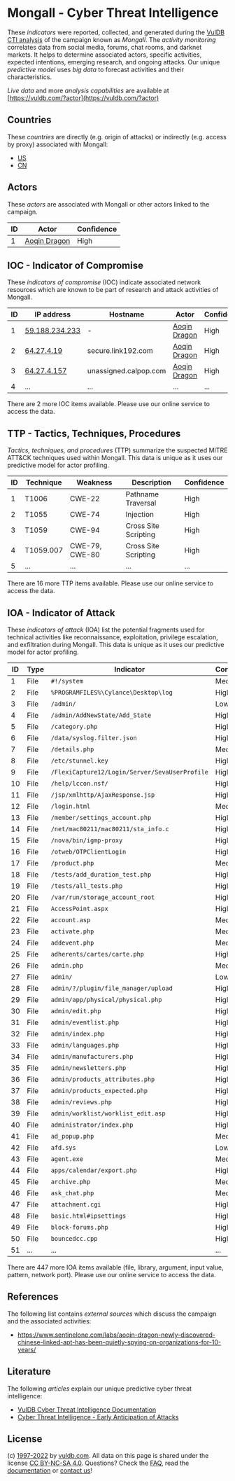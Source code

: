# Mongall - Cyber Threat Intelligence

These _indicators_ were reported, collected, and generated during the [VulDB CTI analysis](https://vuldb.com/?kb.cti) of the campaign known as _Mongall_. The _activity monitoring_ correlates data from social media, forums, chat rooms, and darknet markets. It helps to determine associated actors, specific activities, expected intentions, emerging research, and ongoing attacks. Our unique _predictive model_ uses _big data_ to forecast activities and their characteristics.

_Live data_ and more _analysis capabilities_ are available at [https://vuldb.com/?actor](https://vuldb.com/?actor)

## Countries

These _countries_ are directly (e.g. origin of attacks) or indirectly (e.g. access by proxy) associated with Mongall:

* [US](https://vuldb.com/?country.us)
* [CN](https://vuldb.com/?country.cn)

## Actors

These _actors_ are associated with Mongall or other actors linked to the campaign.

ID | Actor | Confidence
-- | ----- | ----------
1 | [Aoqin Dragon](https://vuldb.com/?actor.aoqin_dragon) | High

## IOC - Indicator of Compromise

These _indicators of compromise_ (IOC) indicate associated network resources which are known to be part of research and attack activities of Mongall.

ID | IP address | Hostname | Actor | Confidence
-- | ---------- | -------- | ----- | ----------
1 | [59.188.234.233](https://vuldb.com/?ip.59.188.234.233) | - | [Aoqin Dragon](https://vuldb.com/?actor.aoqin_dragon) | High
2 | [64.27.4.19](https://vuldb.com/?ip.64.27.4.19) | secure.link192.com | [Aoqin Dragon](https://vuldb.com/?actor.aoqin_dragon) | High
3 | [64.27.4.157](https://vuldb.com/?ip.64.27.4.157) | unassigned.calpop.com | [Aoqin Dragon](https://vuldb.com/?actor.aoqin_dragon) | High
4 | ... | ... | ... | ...

There are 2 more IOC items available. Please use our online service to access the data.

## TTP - Tactics, Techniques, Procedures

_Tactics, techniques, and procedures_ (TTP) summarize the suspected MITRE ATT&CK techniques used within Mongall. This data is unique as it uses our predictive model for actor profiling.

ID | Technique | Weakness | Description | Confidence
-- | --------- | -------- | ----------- | ----------
1 | T1006 | CWE-22 | Pathname Traversal | High
2 | T1055 | CWE-74 | Injection | High
3 | T1059 | CWE-94 | Cross Site Scripting | High
4 | T1059.007 | CWE-79, CWE-80 | Cross Site Scripting | High
5 | ... | ... | ... | ...

There are 16 more TTP items available. Please use our online service to access the data.

## IOA - Indicator of Attack

These _indicators of attack_ (IOA) list the potential fragments used for technical activities like reconnaissance, exploitation, privilege escalation, and exfiltration during Mongall. This data is unique as it uses our predictive model for actor profiling.

ID | Type | Indicator | Confidence
-- | ---- | --------- | ----------
1 | File | `#!/system` | Medium
2 | File | `%PROGRAMFILES%\Cylance\Desktop\log` | High
3 | File | `/admin/` | Low
4 | File | `/admin/AddNewState/Add_State` | High
5 | File | `/category.php` | High
6 | File | `/data/syslog.filter.json` | High
7 | File | `/details.php` | Medium
8 | File | `/etc/stunnel.key` | High
9 | File | `/FlexiCapture12/Login/Server/SevaUserProfile` | High
10 | File | `/help/lccon.nsf/` | High
11 | File | `/jsp/xmlhttp/AjaxResponse.jsp` | High
12 | File | `/login.html` | Medium
13 | File | `/member/settings_account.php` | High
14 | File | `/net/mac80211/mac80211/sta_info.c` | High
15 | File | `/nova/bin/igmp-proxy` | High
16 | File | `/otweb/OTPClientLogin` | High
17 | File | `/product.php` | Medium
18 | File | `/tests/add_duration_test.php` | High
19 | File | `/tests/all_tests.php` | High
20 | File | `/var/run/storage_account_root` | High
21 | File | `AccessPoint.aspx` | High
22 | File | `account.asp` | Medium
23 | File | `activate.php` | Medium
24 | File | `addevent.php` | Medium
25 | File | `adherents/cartes/carte.php` | High
26 | File | `admin.php` | Medium
27 | File | `admin/` | Low
28 | File | `admin/?/plugin/file_manager/upload` | High
29 | File | `admin/app/physical/physical.php` | High
30 | File | `admin/edit.php` | High
31 | File | `admin/eventlist.php` | High
32 | File | `admin/index.php` | High
33 | File | `admin/languages.php` | High
34 | File | `admin/manufacturers.php` | High
35 | File | `admin/newsletters.php` | High
36 | File | `admin/products_attributes.php` | High
37 | File | `admin/products_expected.php` | High
38 | File | `admin/reviews.php` | High
39 | File | `admin/worklist/worklist_edit.asp` | High
40 | File | `administrator/index.php` | High
41 | File | `ad_popup.php` | Medium
42 | File | `afd.sys` | Low
43 | File | `agent.exe` | Medium
44 | File | `apps/calendar/export.php` | High
45 | File | `archive.php` | Medium
46 | File | `ask_chat.php` | Medium
47 | File | `attachment.cgi` | High
48 | File | `basic.html#ipsettings` | High
49 | File | `block-forums.php` | High
50 | File | `bouncedcc.cpp` | High
51 | ... | ... | ...

There are 447 more IOA items available (file, library, argument, input value, pattern, network port). Please use our online service to access the data.

## References

The following list contains _external sources_ which discuss the campaign and the associated activities:

* https://www.sentinelone.com/labs/aoqin-dragon-newly-discovered-chinese-linked-apt-has-been-quietly-spying-on-organizations-for-10-years/

## Literature

The following _articles_ explain our unique predictive cyber threat intelligence:

* [VulDB Cyber Threat Intelligence Documentation](https://vuldb.com/?kb.cti)
* [Cyber Threat Intelligence - Early Anticipation of Attacks](https://www.scip.ch/en/?labs.20201022)

## License

(c) [1997-2022](https://vuldb.com/?kb.changelog) by [vuldb.com](https://vuldb.com/?kb.about). All data on this page is shared under the license [CC BY-NC-SA 4.0](https://creativecommons.org/licenses/by-nc-sa/4.0/). Questions? Check the [FAQ](https://vuldb.com/?kb.faq), read the [documentation](https://vuldb.com/?kb) or [contact us](https://vuldb.com/?contact)!
